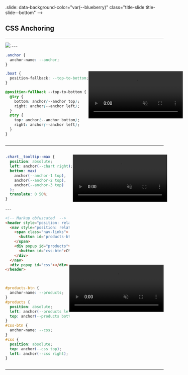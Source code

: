 .slide: data-background-color="var(--blueberry)" class="title-slide title-slide--bottom" -->
## CSS Anchoring
---
<!-- .slide: data-background-color="var(--citric)" -->
<img src="/tpac-2022/assets/tooltip-anatomy.png" />
---
<!-- .slide: data-background-color="var(--fuschia)" -->
<div style="display: grid; grid-auto-flow:column; align-items:center">
<div>

```css
.anchor {
  anchor-name: --anchor;
}

.boat {
  position-fallback: --top-to-bottom;
}

@position-fallback --top-to-bottom {
  @try {
    bottom: anchor(--anchor top);
    right: anchor(--anchor left);
  }
  @try {
    top: anchor(--anchor bottom);
    right: anchor(--anchor left);
  }
}
```

</div>

<video loop autoplay controls muted src="/tpac-2022/assets/viewport-resizing.mp4"></video>
</div>

---
<!-- .slide: data-background-color="var(--cinnabar)" -->
<div style="display:grid; grid-auto-flow:column; align-items:center;">

<div>

```css
.chart__tooltip--max {
  position: absolute;
  left: anchor(--chart right);
  bottom: max(
    anchor(--anchor-1 top),
    anchor(--anchor-2 top),
    anchor(--anchor-3 top)
  );
  translate: 0 50%;
}
```
</div>

<video loop autoplay controls muted src="/tpac-2022/assets/anchor-charts.mp4"></video>

</div>
---
<!-- .slide: data-background-color="var(--selective)" class="code-grid-with-header" style="--code-size: 0.65rem;"-->

<div style="display:inline-grid; grid-auto-flow:column; align-items:center; align-content:center;">
<div style="display:grid; gap:1rem; align-items:center; align-content:center;">

  ```html
  <!-- Markup obfuscated  -->
  <header style="position: relative;">
    <nav style="position: relative;">
      <span class="nav-links">
        <button id="products-btn">Products</button>
      </span>
      <div popup id="products">
        <button id="css-btn">CSS</button>
      </div>
    </nav>
    <div popup id="css"></div>
  </header>
  ```

  ```css
  #products-btn {
    anchor-name: --products;
  }
  #products {
    position: absolute;
    left: anchor(--products left);
    top: anchor(--products bottom);
  }
  #css-btn {
    anchor-name: --css;
  }
  #css {
    position: absolute;
    top: anchor(--css top);
    left: anchor(--css right);
  }
  ```

</div>

<video loop autoplay controls muted src="/tpac-2022/assets/nested-menu.mp4"></video>
</div>

---
<!-- End Section